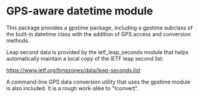 GPS-aware datetime module
=========================

This package provides a gpstime package, including a gpstime subclass
of the built-in datetime class with the addition of GPS access and
conversion methods.

Leap second data is provided by the ietf_leap_seconds module that
helps automatically maintain a local copy of the IETF leap second
list:

  https://www.ietf.org/timezones/data/leap-seconds.list

A command-line GPS data conversion utility that uses the gpstime
module is also included.  It is a rough work-alike to "tconvert".
